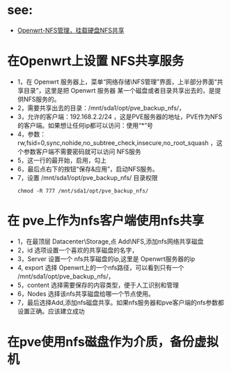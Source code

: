 # see: 
- [Openwrt-NFS管理，挂载硬盘NFS共享](https://www.moelm.cn/136.html)

# 在Openwrt上设置 NFS共享服务
- 1，在 Openwrt 服务器上，菜单“网络存储\NFS管理”界面，上半部分界面“共享目录”，这里是把 Openwrt 服务器 某一个磁盘或者目录共享出去的，是提供NFS服务的。
- 2，需要共享出去的目录：/mnt/sda1/opt/pve_backup_nfs/，
- 3，允许的客户端：192.168.2.2/24 ，这是PVE服务器的地址，PVE作为NFS的客户端。如果想让任何ip都可以访问：使用“*”号
- 4，参数：rw,fsid=0,sync,nohide,no_subtree_check,insecure,no_root_squash ，这个参数客户端不需要密码就可以访问 NFS服务
- 5，这一行的最开始，启用，勾上
- 6，最后点右下的按钮“保存&应用”，启动NFS服务。
- 7，设置 /mnt/sda1/opt/pve_backup_nfs/ 目录权限  
    ``` 
    chmod -R 777 /mnt/sda1/opt/pve_backup_nfs/ 
    ```
# 在 pve上作为nfs客户端使用nfs共享
- 1，在最顶层 Datacenter\Storage,点 Add\NFS,添加nfs网络共享磁盘
- 2，id 选项设置一个喜欢的共享磁盘的名字，
- 3，Server 设置一个 nfs共享磁盘的ip,这里是 Openwrt服务器的ip
- 4, export 选择 Openwrt上的一个nfs路径，可以看到只有一个 /mnt/sda1/opt/pve_backup_nfs/，
- 5，content 选择需要保存的内容类型，便于人工识别和管理
- 6，Nodes 选择该nfs共享磁盘给哪一个节点使用。
- 7，最后选择Add,添加nfs磁盘共享。如果nfs服务器和pve客户端的nfs参数都设置正确。应该建立成功

# 在pve使用nfs磁盘作为介质，备份虚拟机

